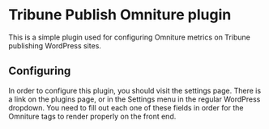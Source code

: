 # Tribune Publish Omniture plugin

This is a simple plugin used for configuring Omniture metrics on Tribune publishing WordPress sites.

## Configuring

In order to configure this plugin, you should visit the settings page. There is a link on the plugins page, or in the Settings menu in the regular WordPress dropdown. You need to fill out each one of these fields in order for the Omniture tags to render properly on the front end.